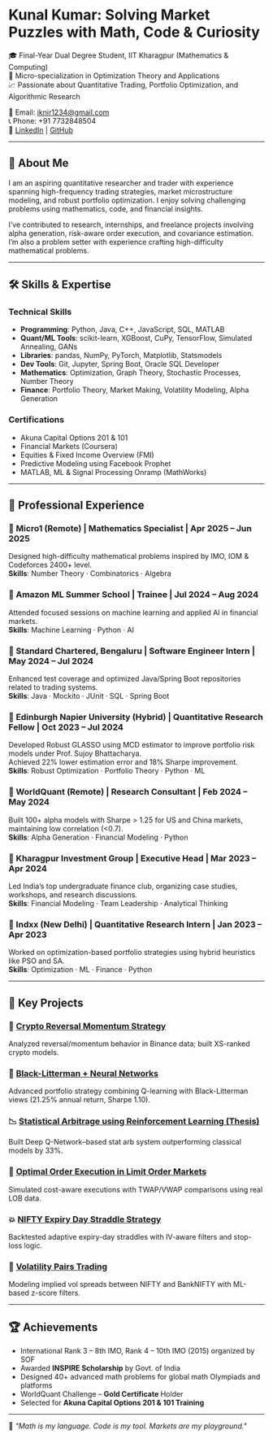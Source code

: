 # Kunal Kumar: Solving Market Puzzles with Math, Code & Curiosity

🎓 Final-Year Dual Degree Student, IIT Kharagpur (Mathematics & Computing)  
📌 Micro-specialization in Optimization Theory and Applications  
📈 Passionate about Quantitative Trading, Portfolio Optimization, and Algorithmic Research

📧 Email: iknir1234@gmail.com  
📞 Phone: +91 7732848504  
🔗 [LinkedIn](https://www.linkedin.com/in/kunal-kumar-9aa708200) | [GitHub](https://github.com/kunal14901)

---

## 🧠 About Me

I am an aspiring quantitative researcher and trader with experience spanning high-frequency trading strategies, market microstructure modeling, and robust portfolio optimization. I enjoy solving challenging problems using mathematics, code, and financial insights.

I’ve contributed to research, internships, and freelance projects involving alpha generation, risk-aware order execution, and covariance estimation. I’m also a problem setter with experience crafting high-difficulty mathematical problems.

---

## 🛠 Skills & Expertise

### Technical Skills

- **Programming**: Python, Java, C++, JavaScript, SQL, MATLAB  
- **Quant/ML Tools**: scikit-learn, XGBoost, CuPy, TensorFlow, Simulated Annealing, GANs  
- **Libraries**: pandas, NumPy, PyTorch, Matplotlib, Statsmodels  
- **Dev Tools**: Git, Jupyter, Spring Boot, Oracle SQL Developer  
- **Mathematics**: Optimization, Graph Theory, Stochastic Processes, Number Theory  
- **Finance**: Portfolio Theory, Market Making, Volatility Modeling, Alpha Generation

### Certifications

- Akuna Capital Options 201 & 101  
- Financial Markets (Coursera)  
- Equities & Fixed Income Overview (FMI)  
- Predictive Modeling using Facebook Prophet  
- MATLAB, ML & Signal Processing Onramp (MathWorks)

---

## 💼 Professional Experience

### 📌 Micro1 (Remote) | Mathematics Specialist | Apr 2025 – Jun 2025  
Designed high-difficulty mathematical problems inspired by IMO, IOM & Codeforces 2400+ level.  
**Skills**: Number Theory · Combinatorics · Algebra

### 📌 Amazon ML Summer School | Trainee | Jul 2024 – Aug 2024  
Attended focused sessions on machine learning and applied AI in financial markets.  
**Skills**: Machine Learning · Python · AI

### 📌 Standard Chartered, Bengaluru | Software Engineer Intern | May 2024 – Jul 2024  
Enhanced test coverage and optimized Java/Spring Boot repositories related to trading systems.  
**Skills**: Java · Mockito · JUnit · SQL · Spring Boot

### 📌 Edinburgh Napier University (Hybrid) | Quantitative Research Fellow | Oct 2023 – Jul 2024  
Developed Robust GLASSO using MCD estimator to improve portfolio risk models under Prof. Sujoy Bhattacharya.  
Achieved 22% lower estimation error and 18% Sharpe improvement.  
**Skills**: Robust Optimization · Portfolio Theory · Python · ML

### 📌 WorldQuant (Remote) | Research Consultant | Feb 2024 – May 2024  
Built 100+ alpha models with Sharpe > 1.25 for US and China markets, maintaining low correlation (<0.7).  
**Skills**: Alpha Generation · Financial Modeling · Python

### 📌 Kharagpur Investment Group | Executive Head | Mar 2023 – Apr 2024  
Led India’s top undergraduate finance club, organizing case studies, workshops, and research discussions.  
**Skills**: Financial Modeling · Team Leadership · Analytical Thinking

### 📌 Indxx (New Delhi) | Quantitative Research Intern | Jan 2023 – Apr 2023  
Worked on optimization-based portfolio strategies using hybrid heuristics like PSO and SA.  
**Skills**: Optimization · ML · Finance · Python

---

## 📂 Key Projects

### 🔁 [Crypto Reversal Momentum Strategy](https://github.com/kunal14901/crypto-reversal-momentum-analysis)  
Analyzed reversal/momentum behavior in Binance data; built XS-ranked crypto models.

### 🧠 [Black-Litterman + Neural Networks](https://github.com/kunal14901/kunal14901-black-litterman-neural-network)  
Advanced portfolio strategy combining Q-learning with Black-Litterman views (21.25% annual return, Sharpe 1.10).

### 📉 [Statistical Arbitrage using Reinforcement Learning (Thesis)](https://github.com/kunal14901/Statistical-Arbitrage-with-RL-Master-s-Thesis)  
Built Deep Q-Network–based stat arb system outperforming classical models by 33%.

### 🏦 [Optimal Order Execution in Limit Order Markets](https://github.com/kunal14901/Optimal-Order-Placement-in-Limit-Order-Markets)  
Simulated cost-aware executions with TWAP/VWAP comparisons using real LOB data.

### 💥 [NIFTY Expiry Day Straddle Strategy](https://github.com/kunal14901/Trading-Strategy-Intraday-expiry-straddle-nifty)  
Backtested adaptive expiry-day straddles with IV-aware filters and stop-loss logic.

### 🔄 [Volatility Pairs Trading](https://github.com/kunal14901/Volatility-Pairs-Trading)  
Modeling implied vol spreads between NIFTY and BankNIFTY with ML-based z-score filters.

---

## 🏆 Achievements

- International Rank 3 – 8th IMO, Rank 4 – 10th IMO (2015) organized by SOF
- Awarded **INSPIRE Scholarship** by Govt. of India  
- Designed 40+ advanced math problems for global math Olympiads and platforms  
- WorldQuant Challenge – **Gold Certificate** Holder  
- Selected for **Akuna Capital Options 201 & 101 Training**

---

🧠 *"Math is my language. Code is my tool. Markets are my playground."*

